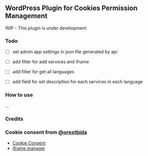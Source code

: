 ## WordPress Plugin for Cookies Permission Management

WIP - This plugin is under development

### Todo

- [ ] set admin app settings in json file generated by api
- [ ] add filter for add services and iframe
- [ ] add filter for get all languages
- [ ] add field for set description for each services in each language


### How to use

...


### Credits

### Cookie consent from [@orestbida](https://github.com/orestbida)

- [Cookie Consent](https://github.com/orestbida/cookieconsent)
- [iframe manager](https://github.com/orestbida/iframemanager)
